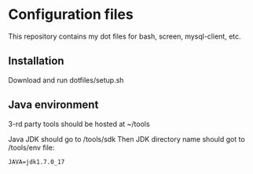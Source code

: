 Configuration files
===================

This repository contains my dot files for bash, screen, mysql-client, etc. 

Installation
------------

Download and run dotfiles/setup.sh

Java environment
----------------

3-rd party tools should be hosted at ~/tools

Java JDK should go to /tools/sdk
Then JDK directory name should got to /tools/env file:

```
JAVA=jdk1.7.0_17
```




